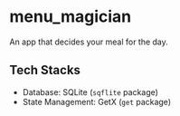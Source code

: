 # menu_magician

An app that decides your meal for the day.

## Tech Stacks
- Database: SQLite (`sqflite` package)
- State Management: GetX (`get` package)

